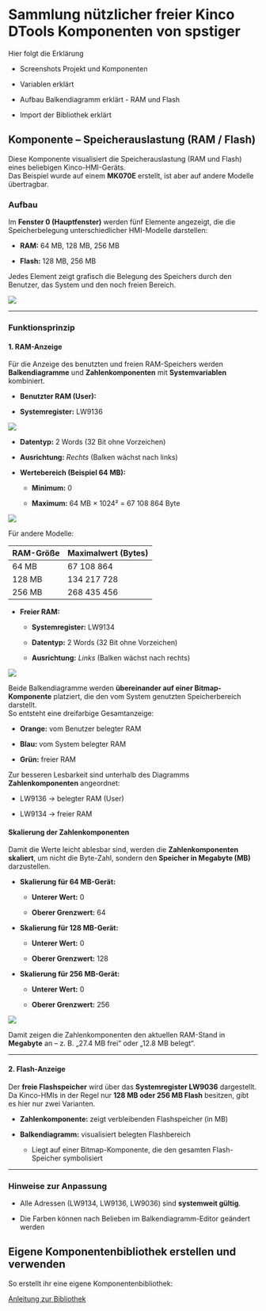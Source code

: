 # Sammlung nützlicher freier Kinco DTools Komponenten von spstiger

Hier folgt die Erklärung

- Screenshots Projekt und Komponenten

- Variablen erklärt

- Aufbau Balkendiagramm erklärt - RAM und Flash

- Import der Bibliothek erklärt

## Komponente – Speicherauslastung (RAM / Flash)

Diese Komponente visualisiert die Speicherauslastung (RAM und Flash) eines beliebigen Kinco-HMI-Geräts.  
Das Beispiel wurde auf einem **MK070E** erstellt, ist aber auf andere Modelle übertragbar.

### Aufbau

Im **Fenster 0 (Hauptfenster)** werden fünf Elemente angezeigt, die die Speicherbelegung unterschiedlicher HMI-Modelle darstellen:

- **RAM:** 64 MB, 128 MB, 256 MB

- **Flash:** 128 MB, 256 MB

Jedes Element zeigt grafisch die Belegung des Speichers durch den Benutzer, das System und den noch freien Bereich.

![](./assets/2025-10-08-092621-inage.png)

---

### Funktionsprinzip

#### 1. RAM-Anzeige

Für die Anzeige des benutzten und freien RAM-Speichers werden **Balkendiagramme** und **Zahlenkomponenten** mit **Systemvariablen** kombiniert.

- **Benutzter RAM (User):**

- **Systemregister:** LW9136

![](./assets/2025-10-08-092622-inage.png)

- **Datentyp:** 2 Words (32 Bit ohne Vorzeichen)

- **Ausrichtung:** *Rechts* (Balken wächst nach links)

- **Wertebereich (Beispiel 64 MB):**
  
  - **Minimum:** 0
  
  - **Maximum:** 64 MB × 1024² = 67 108 864 Byte

![](./assets/2025-10-08-092623-inage.png)

  Für andere Modelle:

| RAM-Größe | Maximalwert (Bytes) |
| --------- | ------------------- |
| 64 MB     | 67 108 864          |
| 128 MB    | 134 217 728         |
| 256 MB    | 268 435 456         |

- **Freier RAM:**
  
  - **Systemregister:** LW9134
  
  - **Datentyp:** 2 Words (32 Bit ohne Vorzeichen)
  
  - **Ausrichtung:** *Links* (Balken wächst nach rechts)

![](./assets/2025-10-08-092624-inage.png)

Beide Balkendiagramme werden **übereinander auf einer Bitmap-Komponente** platziert, die den vom System genutzten Speicherbereich darstellt.  
So entsteht eine dreifarbige Gesamtanzeige:

- **Orange:** vom Benutzer belegter RAM

- **Blau:** vom System belegter RAM

- **Grün:** freier RAM

Zur besseren Lesbarkeit sind unterhalb des Diagramms **Zahlenkomponenten** angeordnet:

- LW9136 → belegter RAM (User)

- LW9134 → freier RAM

#### Skalierung der Zahlenkomponenten

Damit die Werte leicht ablesbar sind, werden die **Zahlenkomponenten skaliert**, um nicht die Byte-Zahl, sondern den **Speicher in Megabyte (MB)** darzustellen.

- **Skalierung für 64 MB-Gerät:**
  
  - **Unterer Wert:** 0
  
  - **Oberer Grenzwert:** 64

- **Skalierung für 128 MB-Gerät:**
  
  - **Unterer Wert:** 0
  
  - **Oberer Grenzwert:** 128

- **Skalierung für 256 MB-Gerät:**
  
  - **Unterer Wert:** 0
  
  - **Oberer Grenzwert:** 256

![](./assets/2025-10-08-092625-inage.png)

Damit zeigen die Zahlenkomponenten den aktuellen RAM-Stand in **Megabyte** an – z. B. „27.4 MB frei“ oder „12.8 MB belegt“.

---

#### 2. Flash-Anzeige

Der **freie Flashspeicher** wird über das **Systemregister LW9036** dargestellt.  
Da Kinco-HMIs in der Regel nur **128 MB oder 256 MB Flash** besitzen, gibt es hier nur zwei Varianten.

- **Zahlenkomponente:** zeigt verbleibenden Flashspeicher (in MB)

- **Balkendiagramm:** visualisiert belegten Flashbereich
  
  - Liegt auf einer Bitmap-Komponente, die den gesamten Flash-Speicher symbolisiert

---

### Hinweise zur Anpassung

- Alle Adressen (LW9134, LW9136, LW9036) sind **systemweit gültig**.

- Die Farben können nach Belieben im Balkendiagramm-Editor geändert werden

## Eigene Komponentenbibliothek erstellen und verwenden

So erstellt ihr eine eigene Komponentenbibliothek:

[Anleitung zur Bibliothek](./bibliothek_export.md)
